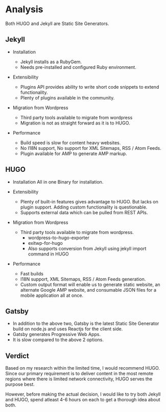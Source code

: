 # Analysis 
Both HUGO and Jekyll are Static Site Generators.

## Jekyll
* Installation
	* Jekyll installs as a RubyGem. 
	* Needs pre-installed and configured Ruby environment.

* Extensibility
	* Plugins API provides ability to write short code snippets to extend functionality.
	* Plenty of plugins available in the community.

* Migration from Wordpress
	* Third party tools available to migrate from wordpress
	* Migration is not as straight forward as it is to HUGO.

* Performance
	* Build speed is slow for content heavy websites. 
	* No I18N support, No support for XML Sitemaps, RSS / Atom Feeds.
	* Plugin available for AMP to generate AMP markup.

## HUGO
* Installation
All in one Binary for installation.

* Extensibility
  * Plenty of built-in features gives advantage to HUGO. But lacks on plugin support. Adding custom functionality is questionable.
  * Supports external data which can be pulled from REST APIs. 

* Migration from Wordpress
  * Third party tools available to migrate from wordpress.
  	* wordpress-to-hugo-exporter 
  	* exitwp-for-hugo
  	* Also supports conversion from Jekyll using jekyll import command in HUGO 

* Performance
	* Fast builds
	* I18N support, XML Sitemaps, RSS / Atom Feeds generation.
	* Custom output format will enable us to generate static website, an alternate Google AMP website, and consumable JSON files for a mobile application all at once.

## Gatsby
* In addition to the above two, Gatsby is the latest Static Site Generator build on node.js and uses Reactjs for the client side.
* Gatsby generates Progressive Web Apps.
* It is slow compared to the above 2 options.

## Verdict
Based on my research within the limited time, I would recommend HUGO. Since our primary requirement is to deliver content in the most remote regions where there is limited network connectivity, HUGO serves the purpose best.

However, before making the actual decision, I would like to try both Jekyll and HUGO, spend atleast 4-6 hours on each to get a thorough idea about both.